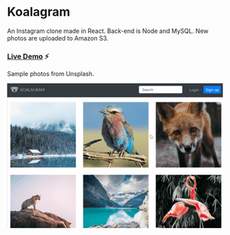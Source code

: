 # Koalagram

An Instagram clone made in React. Back-end is Node and MySQL. New photos are uploaded to Amazon S3.

### **[Live Demo](https://koalagram.martin-gv.com)** :zap:

Sample photos from Unsplash.

![Image](screenshot.gif)
